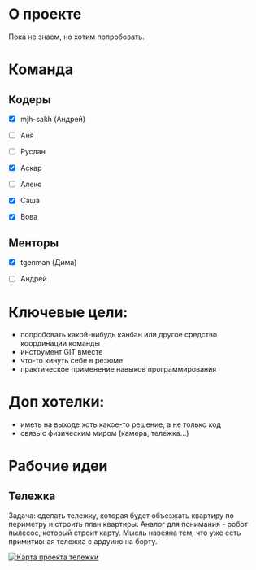 # О  проекте
Пока не знаем, но хотим попробовать.


# Команда
## Кодеры

- [x] mjh-sakh (Андрей)
- [ ] Аня
- [ ] Руслан
- [x] Аскар
- [ ] Алекс
- [x] Саша
- [x] Вова


## Менторы

- [x] tgenman (Дима)
- [ ] Андрей


# Ключевые цели:
- попробовать какой-нибудь канбан или другое средство координации команды
- инструмент GIT вместе
- что-то кинуть себе в резюме
- практическое применение навыков программирования


# Доп хотелки:
- иметь на выходе хоть какое-то решение, а не только код
- связь с физическим миром (камера, тележка...)


# Рабочие идеи
## Тележка
Задача: сделать тележку, которая будет объезжать квартиру по периметру и строить план квартиры.
Аналог для понимания - робот пылесос, который строит карту.
Мысль навеяна тем, что уже есть примитивная тележка с ардуино на борту.

[![Карта проекта тележки](https://img.youtube.com/vi/JyJT2D_18iI/0.jpg)](https://www.youtube.com/watch?v=JyJT2D_18iI)
